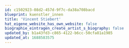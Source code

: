 ```yaml
---
id: c1502923-08d2-457d-9f7c-da38a708bacd
blueprint: kuenstler_innen
title: 'Vincent Stiebert'
hat_eigene_website_has_own_website: false
biographie_eintragen_create_artist_s_biography: false
updated_by: b1a43fd3-c865-4122-b6cc-50cfa81a1985
updated_at: 1688583575
---
```

